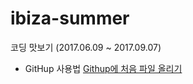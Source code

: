 # ibiza-summer
코딩 맛보기 (2017.06.09 ~ 2017.09.07)

* GitHup 사용법
[Githup에 처음 파일 올리기](http://emflant.tistory.com/123)
